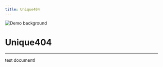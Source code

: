```yaml
---
title: Unique404
---
```


![Demo background](../../assets/demo-image-3.png)

# Unique404

***

test document!
